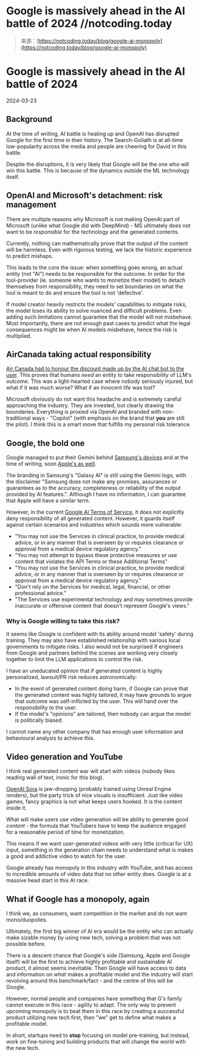 <!--yml
category: 未分类
date: 2024-05-29 12:38:37
-->

# Google is massively ahead in the AI battle of 2024 //notcoding.today

> 来源：[https://notcoding.today/blog/google-ai-monopoly](https://notcoding.today/blog/google-ai-monopoly)

# Google is massively ahead in the AI battle of 2024

2024-03-23

## Background

At the time of writing, AI battle is heating up and OpenAI has disrupted Google for the first time in their history. The Search-Goliath is at all-time low-popularity across the media and people are cheering for David in this battle.

Despite the disruptions, it is very likely that Google will be the one who will win this battle. This is because of the dynamics outside the ML technology itself.

## OpenAI and Microsoft's detachment: risk management

There are multiple reasons why Microsoft is not making OpenAI part of Microsoft (unlike what Google did with DeepMind) - MS ultimately does not want to be *responsible* for the technology and the generated contents.

Currently, nothing can mathematically prove that the output of the content will be harmless. Even with rigorous testing, we lack the historic experience to predict mishaps.

This leads to the core the issue: when something goes wrong, an actual entity (not "AI") needs to be responsible for the outcome. In order for the tool-provider (ie. someone who wants to monetize their model) to detach themselves from responsibility, they need to set boundaries on what the tool is meant to do and ensure the tool is not 'defective'.

If model creator heavily restricts the models' capabilities to mitigate risks, the model loses its ability to solve nuanced and difficult problems. Even adding such limitations cannot guarantee that the model will not misbehave. Most importantly, there are not enough past cases to predict what the legal consequences might be when AI models misbehave, hence the risk is multiplied.

## AirCanada taking actual responsibility

[Air Canada had to honour the discount made up by the AI chat bot to the user](https://www.washingtonpost.com/travel/2024/02/18/air-canada-airline-chatbot-ruling/). This proves that humans *need* an entity to take responsibility of LLM's outcome. This was a light-hearted case where nobody seriously injured, but what if it was much worse? What if an innocent life was lost?

Microsoft obviously do not want this headache and is extremely careful approaching the industry. They are invested, but clearly drawing the boundaries. Everything is proxied via OpenAI and branded with non-traditional ways - "Copilot" (with emphasis on the brand that **you** are still the pilot). I think this is a smart move that fulfills my personal risk tolerance.

## Google, the bold one

Google managed to put their Gemini behind [Samsung's devices](https://blog.google/products/android/google-ai-samsung-galaxy-s24/) and at the time of writing, soon [Apple's as well](https://www.forbes.com/sites/siladityaray/2024/03/18/apple-reportedly-in-talks-with-google-to-integrate-geminis-ai-service-into-the-iphone).

The branding in Samsung's "Galaxy AI" is still using the Gemini logo, with the disclaimer "Samsung does not make any promises, assurances or guarantees as to the accuracy, completeness or reliability of the output provided by AI features.". Although I have no information, I can guarantee that Apple will have a similar term.

However, in the current [Google AI Terms of Service](https://ai.google.dev/terms), it does not explicitly deny responsibility of all generated content. However, it guards itself against certain scenarios and industries which sounds more vulnerable:

*   "You may not use the Services in clinical practice, to provide medical advice, or in any manner that is overseen by or requires clearance or approval from a medical device regulatory agency."
*   "You may not attempt to bypass these protective measures or use content that violates the API Terms or these Additional Terms"
*   "You may not use the Services in clinical practice, to provide medical advice, or in any manner that is overseen by or requires clearance or approval from a medical device regulatory agency."
*   "Don't rely on the Services for medical, legal, financial, or other professional advice."
*   "The Services use experimental technology and may sometimes provide inaccurate or offensive content that doesn't represent Google's views."

### Why is Google willing to take this risk?

It seems like Google is confident with its ability around model 'safety' during training. They may also have established relationship with various local governments to mitigate risks. I also would not be surprised if engineers from Google and partners behind the scenes are working very closely together to limit the LLM applications to control the risk.

I have an uneducated opinion that if generated content is highly personalized, lawsuit/PR risk reduces astronomically:

*   In the event of generated content doing harm, if Google can prove that the generated content was highly tailored, it may have grounds to argue that outcome was self-inflicted by the user. This will hand over the responsibility to the user.
*   If the model's "opinions" are tailored, then nobody can argue the model is politically biased.

I cannot name any other company that has enough user information and behavioural analysis to achieve this.

## Video generation and YouTube

I think real generated content war will start with videos (nobody likes reading wall of text, ironic for this blog).

[OpenAI Sora](https://openai.com/sora) is jaw-dropping (probably trained using Unreal Engine renders), but the party trick of nice visuals is insufficient. Just like video games, fancy graphics is not what keeps users hooked. It is the content inside it.

What will make users use video generation will be ability to generate good *content* - the formula that YouTubers have to keep the audience engaged for a reasonable period of time for monetization.

This means if we want user-generated videos with very little (critical for UX) input, something in the generation chain needs to understand what is makes a good and addictive video to watch for the user.

Google already has monopoly in this industry with YouTube, and has access to incredible amounts of video data that no other entity does. Google is at a massive head start in this AI race.

## What if Google has a monopoly, again

I think we, as consumers, want competition in the market and do not want mono/duopolies.

Ultimately, the first big winner of AI era would be the entity who can actually make sizable money by using new tech, solving a problem that was not possible before.

There is a descent chance that Google's side (Samsung, Apple and Google itself) will be the first to achieve highly profitable and sustainable AI product, it almost seems inevitable. Then Google will have access to data and information on *what* makes a profitable model and the industry will start revolving around this benchmark/fact - and the centre of this will be Google.

However, normal people and companies have something that G's family cannot execute in this race - agility to adapt. The only way to prevent upcoming monopoly is to beat them in this race by creating a successful product utilizing new tech first, then "we" get to define what makes a profitable model.

In short, startups need to **stop** focusing on model pre-training, but instead, work on fine-tuning and building products that will change the world with the new tech.